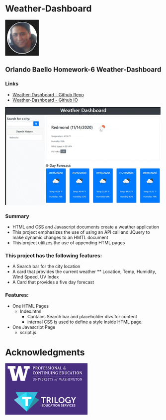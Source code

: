 # Weather-Dashboard
![Orlando](assets/orlando.png)
## Orlando Baello Homework-6 Weather-Dashboard
### Links
* [Weather-Dashboard - Github Repo](https://github.com/baello2020/Weather_Dashboard)
* [Weather-Dashboard - Github IO](https://baello2020.github.io/Weather_Dashboard/)

![Weather Dashboard Demo](assets/WeatherDash.gif)

### Summary
* HTML and CSS and Javascript documents create a weather application 
* This project emphasizes the use of using an API call and JQuery to make dynamic changes to an HMTL document
* This project utilizes the use of appending HTML pages 

### This project has the following features: 
* A Search bar for the city location
* A card that provides the current weather
    ** Location, Temp, Humidity, Wind Speed, UV Index 
* A Card that provides a five day forecast 

### Features: 
* One HTML Pages
    * Index.html 
        * Contains Search bar and placeholder divs for content
        * internal CSS is used to define a style inside HTML page.
* One Javascript Page
    * script.js

# Acknowledgments


![UW](assets/UW.png)










